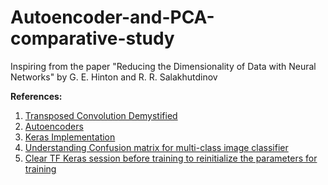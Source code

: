 # Autoencoder-and-PCA-comparative-study
Inspiring from the paper "Reducing the Dimensionality of Data with Neural Networks" by G. E. Hinton and R. R. Salakhutdinov

**References:**

1. [Transposed Convolution Demystified](https://towardsdatascience.com/transposed-convolution-demystified-84ca81b4baba)
2. [Autoencoders](https://www.jeremyjordan.me/autoencoders/)
3. [Keras Implementation](https://blog.keras.io/building-autoencoders-in-keras.html)
4. [Understanding Confusion matrix for multi-class image classifier](https://towardsdatascience.com/a-simple-cnn-multi-image-classifier-31c463324fa)
5. [Clear TF Keras session before training to reinitialize the parameters for training](https://www.tensorflow.org/api_docs/python/tf/keras/backend/clear_session)

